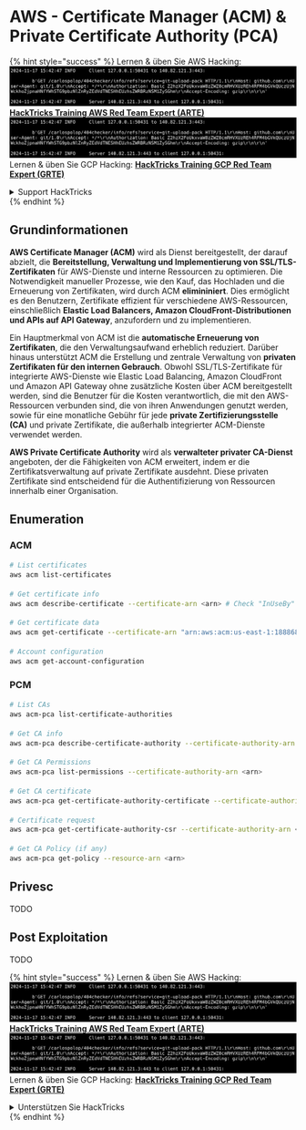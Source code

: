 # AWS - Certificate Manager (ACM) & Private Certificate Authority (PCA)

{% hint style="success" %}
Lernen & üben Sie AWS Hacking:<img src="../../../.gitbook/assets/image (1).png" alt="" data-size="line">[**HackTricks Training AWS Red Team Expert (ARTE)**](https://training.hacktricks.xyz/courses/arte)<img src="../../../.gitbook/assets/image (1).png" alt="" data-size="line">\
Lernen & üben Sie GCP Hacking: <img src="../../../.gitbook/assets/image (2).png" alt="" data-size="line">[**HackTricks Training GCP Red Team Expert (GRTE)**<img src="../../../.gitbook/assets/image (2).png" alt="" data-size="line">](https://training.hacktricks.xyz/courses/grte)

<details>

<summary>Support HackTricks</summary>

* Überprüfen Sie die [**Abonnementpläne**](https://github.com/sponsors/carlospolop)!
* **Treten Sie der** 💬 [**Discord-Gruppe**](https://discord.gg/hRep4RUj7f) oder der [**Telegram-Gruppe**](https://t.me/peass) bei oder **folgen** Sie uns auf **Twitter** 🐦 [**@hacktricks\_live**](https://twitter.com/hacktricks\_live)**.**
* **Teilen Sie Hacking-Tricks, indem Sie PRs an die** [**HackTricks**](https://github.com/carlospolop/hacktricks) und [**HackTricks Cloud**](https://github.com/carlospolop/hacktricks-cloud) GitHub-Repos senden.

</details>
{% endhint %}

## Grundinformationen

**AWS Certificate Manager (ACM)** wird als Dienst bereitgestellt, der darauf abzielt, die **Bereitstellung, Verwaltung und Implementierung von SSL/TLS-Zertifikaten** für AWS-Dienste und interne Ressourcen zu optimieren. Die Notwendigkeit manueller Prozesse, wie den Kauf, das Hochladen und die Erneuerung von Zertifikaten, wird durch ACM **elimininiert**. Dies ermöglicht es den Benutzern, Zertifikate effizient für verschiedene AWS-Ressourcen, einschließlich **Elastic Load Balancers, Amazon CloudFront-Distributionen und APIs auf API Gateway**, anzufordern und zu implementieren.

Ein Hauptmerkmal von ACM ist die **automatische Erneuerung von Zertifikaten**, die den Verwaltungsaufwand erheblich reduziert. Darüber hinaus unterstützt ACM die Erstellung und zentrale Verwaltung von **privaten Zertifikaten für den internen Gebrauch**. Obwohl SSL/TLS-Zertifikate für integrierte AWS-Dienste wie Elastic Load Balancing, Amazon CloudFront und Amazon API Gateway ohne zusätzliche Kosten über ACM bereitgestellt werden, sind die Benutzer für die Kosten verantwortlich, die mit den AWS-Ressourcen verbunden sind, die von ihren Anwendungen genutzt werden, sowie für eine monatliche Gebühr für jede **private Zertifizierungsstelle (CA)** und private Zertifikate, die außerhalb integrierter ACM-Dienste verwendet werden.

**AWS Private Certificate Authority** wird als **verwalteter privater CA-Dienst** angeboten, der die Fähigkeiten von ACM erweitert, indem er die Zertifikatsverwaltung auf private Zertifikate ausdehnt. Diese privaten Zertifikate sind entscheidend für die Authentifizierung von Ressourcen innerhalb einer Organisation.

## Enumeration

### ACM
```bash
# List certificates
aws acm list-certificates

# Get certificate info
aws acm describe-certificate --certificate-arn <arn> # Check "InUseBy" to check which resources are using it

# Get certificate data
aws acm get-certificate --certificate-arn "arn:aws:acm:us-east-1:188868097724:certificate/865abced-82c9-43bf-b7d2-1f4948bf353d"

# Account configuration
aws acm get-account-configuration
```
### PCM
```bash
# List CAs
aws acm-pca list-certificate-authorities

# Get CA info
aws acm-pca describe-certificate-authority --certificate-authority-arn <arn>

# Get CA Permissions
aws acm-pca list-permissions --certificate-authority-arn <arn>

# Get CA certificate
aws acm-pca get-certificate-authority-certificate --certificate-authority-arn <arn>

# Certificate request
aws acm-pca get-certificate-authority-csr --certificate-authority-arn <arn>

# Get CA Policy (if any)
aws acm-pca get-policy --resource-arn <arn>
```
## Privesc

TODO

## Post Exploitation

TODO

{% hint style="success" %}
Lernen & üben Sie AWS Hacking:<img src="../../../.gitbook/assets/image (1).png" alt="" data-size="line">[**HackTricks Training AWS Red Team Expert (ARTE)**](https://training.hacktricks.xyz/courses/arte)<img src="../../../.gitbook/assets/image (1).png" alt="" data-size="line">\
Lernen & üben Sie GCP Hacking: <img src="../../../.gitbook/assets/image (2).png" alt="" data-size="line">[**HackTricks Training GCP Red Team Expert (GRTE)**<img src="../../../.gitbook/assets/image (2).png" alt="" data-size="line">](https://training.hacktricks.xyz/courses/grte)

<details>

<summary>Unterstützen Sie HackTricks</summary>

* Überprüfen Sie die [**Abonnementpläne**](https://github.com/sponsors/carlospolop)!
* **Treten Sie der** 💬 [**Discord-Gruppe**](https://discord.gg/hRep4RUj7f) oder der [**Telegram-Gruppe**](https://t.me/peass) bei oder **folgen** Sie uns auf **Twitter** 🐦 [**@hacktricks\_live**](https://twitter.com/hacktricks\_live)**.**
* **Teilen Sie Hacking-Tricks, indem Sie PRs an die** [**HackTricks**](https://github.com/carlospolop/hacktricks) und [**HackTricks Cloud**](https://github.com/carlospolop/hacktricks-cloud) GitHub-Repos senden.

</details>
{% endhint %}
